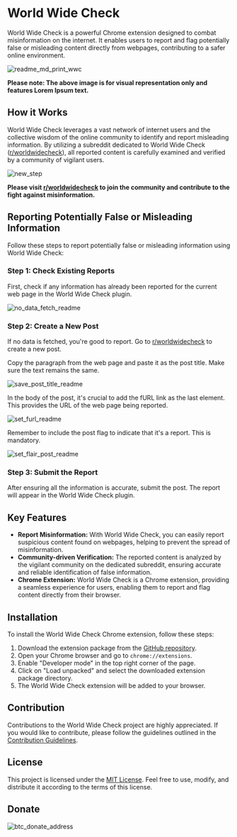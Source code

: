 # World Wide Check

World Wide Check is a powerful Chrome extension designed to combat misinformation on the internet. It enables users to report and flag potentially false or misleading content directly from webpages, contributing to a safer online environment.

![readme_md_print_wwc](https://github.com/itsyoboygod/world-wide-check/assets/58955082/62ecd88d-a227-4523-84eb-ccc5ccc9ffcd)

**Please note: The above image is for visual representation only and features Lorem Ipsum text.**

## How it Works

World Wide Check leverages a vast network of internet users and the collective wisdom of the online community to identify and report misleading information. By utilizing a subreddit dedicated to World Wide Check ([r/worldwidecheck](https://www.reddit.com/r/worldwidecheck/)), all reported content is carefully examined and verified by a community of vigilant users.

![new_step](https://github.com/itsyoboygod/world-wide-check/assets/58955082/397f7076-7c64-4492-949d-64d42d258ba3)

**Please visit [r/worldwidecheck](https://www.reddit.com/r/worldwidecheck/) to join the community and contribute to the fight against misinformation.**

## Reporting Potentially False or Misleading Information

Follow these steps to report potentially false or misleading information using World Wide Check:

### Step 1: Check Existing Reports

First, check if any information has already been reported for the current web page in the World Wide Check plugin.

![no_data_fetch_readme](https://github.com/itsyoboygod/world-wide-check/assets/58955082/62652254-30cc-4a1a-8484-9b7bd623f28b)


### Step 2: Create a New Post

If no data is fetched, you're good to report. Go to [r/worldwidecheck](https://www.reddit.com/r/worldwidecheck/) to create a new post.

Copy the paragraph from the web page and paste it as the post title. Make sure the text remains the same.

![save_post_title_readme](https://github.com/itsyoboygod/world-wide-check/assets/58955082/eaf318b5-ac3e-43ea-8598-3bc882952e38)

In the body of the post, it's crucial to add the fURL link as the last element. This provides the URL of the web page being reported.

![set_furl_readme](https://github.com/itsyoboygod/world-wide-check/assets/58955082/6a278441-2fc0-48b3-90a8-92dabcaad9a6)

Remember to include the post flag to indicate that it's a report. This is mandatory.

![set_flair_post_readme](https://github.com/itsyoboygod/world-wide-check/assets/58955082/043c67a1-4450-4b22-b35f-0e4bf10253a2)

### Step 3: Submit the Report

After ensuring all the information is accurate, submit the post. The report will appear in the World Wide Check plugin.

## Key Features

- **Report Misinformation:** With World Wide Check, you can easily report suspicious content found on webpages, helping to prevent the spread of misinformation.
- **Community-driven Verification:** The reported content is analyzed by the vigilant community on the dedicated subreddit, ensuring accurate and reliable identification of false information.
- **Chrome Extension:** World Wide Check is a Chrome extension, providing a seamless experience for users, enabling them to report and flag content directly from their browser.

## Installation

To install the World Wide Check Chrome extension, follow these steps:

1. Download the extension package from the [GitHub repository](https://github.com/itsyoboygod/world-wide-check).
2. Open your Chrome browser and go to `chrome://extensions`.
3. Enable "Developer mode" in the top right corner of the page.
4. Click on "Load unpacked" and select the downloaded extension package directory.
5. The World Wide Check extension will be added to your browser.

## Contribution

Contributions to the World Wide Check project are highly appreciated. If you would like to contribute, please follow the guidelines outlined in the [Contribution Guidelines](CONTRIBUTING.md).

## License

This project is licensed under the [MIT License](LICENSE.md). Feel free to use, modify, and distribute it according to the terms of this license.

## Donate

![btc_donate_address](https://github.com/itsyoboygod/world-wide-check/assets/58955082/708f189c-4f69-4ba0-a453-3cb738e90f51)

